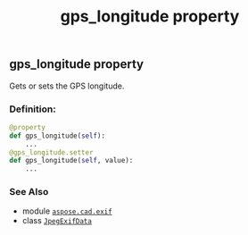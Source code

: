 ﻿---
title: gps_longitude property
second_title: Aspose.CAD for Python via .NET API References
description: 
type: docs
weight: 620
url: /python-net/aspose.cad.exif/jpegexifdata/gps_longitude/
is_root: false
---

## gps_longitude property


Gets or sets the GPS longitude.
### Definition:
```python
@property
def gps_longitude(self):
    ...
@gps_longitude.setter
def gps_longitude(self, value):
    ...
```

### See Also
* module [`aspose.cad.exif`](../../)
* class [`JpegExifData`](/cad/python-net/aspose.cad.exif/jpegexifdata)
